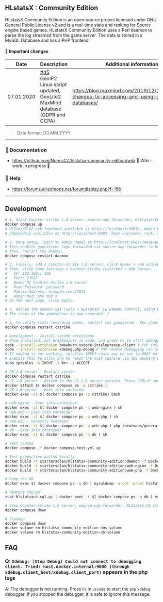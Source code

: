 ## HLstatsX : Community Edition


HLstatsX Community Edition is an open-source project licensed
under GNU General Public License v2 and is a real-time stats
and ranking for Source engine based games. HLstatsX Community
Edition uses a Perl daemon to parse the log streamed from the
game server. The data is stored in a MySQL Database and has
a PHP frontend.


#### :loudspeaker: Important changes
| Date  | Description | Additional information |
| ------------- | ------------- | ------------- |
| 07.01.2020  | [#45](https://github.com/NomisCZ/hlstatsx-community-edition/issues/45) GeoIP2 Linux script updated, GeoLite2 MaxMind database (GDPR and CCPA) | https://blog.maxmind.com/2019/12/18/significant-changes-to-accessing-and-using-geolite2-databases/ |

> Date format: DD.MM.YYYY
---

### :book: Documentation
* https://github.com/NomisCZ/hlstatsx-community-edition/wiki 🚧 Wiki - work in progress 🚧
### :speech_balloon: Help
*  https://forums.alliedmods.net/forumdisplay.php?f=156
---

## Development

```sh
# 1. Start Counter-strike 1.6 server, source-udp-forwarder, HLStatsX:CE stack
docker compose up
# HLStatsX:CE web frontend available at http://localhost:8081/. Admin Panel username: admin, password 123456
# phpmyadmin available at http://localhost:8083. Root username: root, root password: root. Username: hlstatsxce, password: hlstatsxce

# 2. Once setup, login to Admin Panel at http://localhost:8081/?mode=admin. Click HLstatsX:CE Settings > Proxy Settings, change the daemon's proxy key to 'somedaemonsecret'
# This enables gameserver logs forwarded via source-udp-forwarder to be accepted by the daemon.
# Then, restart the daemon.
docker compose restart daemon

# 3. Finally, add a Counter-Strike 1.6 server. click Games > and unhide 'cstrike' game. 
# Then, click Game Settings > Counter-Strike (cstrike) > Add Server. 
#   IP: 192.168.1.100
#   Port: 27015
#   Name: My Counter-Strike 1.6 server
#   Rcon Password: password
#   Public Address: example.com:27015
#   Admin Mod: AMX Mod X
# On the next page, click Apply.

# 4. Reload the daemon via Tools > HLstatsX: CE Daemon Control, using Daemon IP: daemon, port: 27500. You should see the daemon reloaded in the logs.
# The stats of the gameserver is now recorded :)

# 5. To verify stats recording works, restart the gameserver. You should see the daemon recording the gameserver logs. All the best :)
docker compose restart cstrike

# Development - Install vscode extensions
# Once installed, set breakpoints in code, and press F5 to start debugging.
code --install-extension bmewburn.vscode-intelephense-client # PHP intellisense
code --install-extension xdebug.php-debug # PHP remote debugging via xdebug
# If xdebug is not working, iptables INPUT chain may be set to DROP on the docker bridge.
# Execute this to allow php to reach the host machine via the docker0 bridge
sudo iptables -A INPUT -i br+ -j ACCEPT

# CS 1.6 server - Restart server
docker compose restart cstrike
# CS 1.6 server - Attach to the CS 1.6 server console. Press CTRL+P and then CTRL+Q to detach
docker attach $( docker compose ps -q cstrike )
# CS 1.6 server - Exec into container
docker exec -it $( docker compose ps -q cstrike) bash

# web-nginx - Exec into container
docker exec -it $( docker compose ps -q web-nginx ) sh
# web-php - Exec into container
docker exec -it $( docker compose ps -q web-php ) sh
# web-php - Generate heatmaps
docker exec -it $( docker compose ps -q web-php ) php /heatmaps/generate.php
# db - Exec into container
docker exec -it $( docker compose ps -q db ) sh

# Test routes
docker compose -f docker compose.test.yml up

# Test production builds locally
docker build -t startersclan/hlstatsx-community-edition:daemon -f Dockerfile.daemon .
docker build -t startersclan/hlstatsx-community-edition:web-nginx -f Dockerfile.web-nginx .
docker build -t startersclan/hlstatsx-community-edition:web-php -f Dockerfile.web-php .

# Dump the DB
docker exec $( docker compose ps -q db ) mysqldump -uroot -proot hlstatsxce | gzip > hlstatsxce.sql.gz

# Restore the DB
zcat hlstatsxce.sql.gz | docker exec -i $( docker compose ps -q db ) mysql -uroot -proot hlstatsxce

# Stop Counter-strike 1.6 server, source-udp-forwarder, HLStatsX:CE stack
docker compose down

# Cleanup
docker compose down
docker volume rm hlstatsx-community-edition-dns-volume
docker volume rm hlstatsx-community-edition-db-volume
```

## FAQ

### Q: `Xdebug: [Step Debug] Could not connect to debugging client. Tried: host.docker.internal:9000 (through xdebug.client_host/xdebug.client_port)` appears in the php logs

A: The debugger is not running. Press `F5` in `vscode` to start the `php` `xdebug` debugger. If you stopped the debugger, it is safe to ignore this message.
